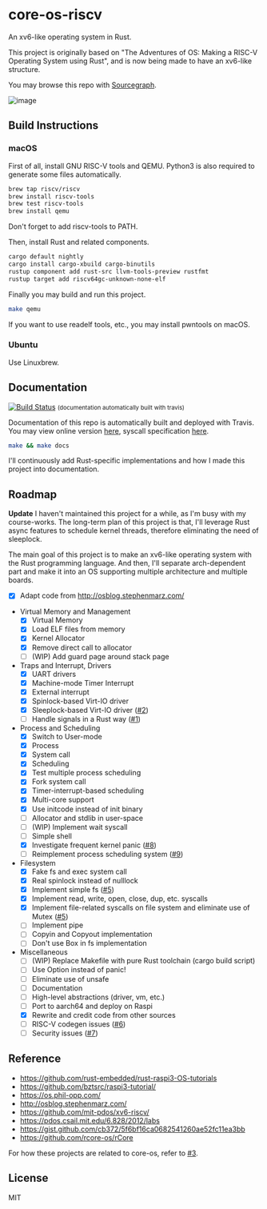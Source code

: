 # core-os-riscv

An xv6-like operating system in Rust.

This project is originally based on "The Adventures of OS: Making a RISC-V Operating System using Rust",
and is now being made to have an xv6-like structure.

You may browse this repo with [Sourcegraph](https://sourcegraph.com/github.com/skyzh/core-os-riscv).

![image](https://user-images.githubusercontent.com/4198311/75318060-54def480-58a4-11ea-9051-604cb9dbae7f.png)

## Build Instructions

### macOS

First of all, install GNU RISC-V tools and QEMU. Python3 is also required to generate some files automatically.

```bash
brew tap riscv/riscv
brew install riscv-tools
brew test riscv-tools
brew install qemu
```

Don't forget to add riscv-tools to PATH.

Then, install Rust and related components.

```bash
cargo default nightly
cargo install cargo-xbuild cargo-binutils
rustup component add rust-src llvm-tools-preview rustfmt
rustup target add riscv64gc-unknown-none-elf
```

Finally you may build and run this project.

```bash
make qemu
```

If you want to use readelf tools, etc., you may install pwntools on macOS.

### Ubuntu

Use Linuxbrew.

## Documentation

[![Build Status](https://travis-ci.com/skyzh/core-os-riscv.svg?branch=master)](https://travis-ci.com/skyzh/core-os-riscv)
<small>(documentation automatically built with travis)</small>

Documentation of this repo is automatically built and deployed with Travis. You may view online version 
[here](https://skyzh.github.io/core-os-riscv/kernel/), 
syscall specification [here](https://skyzh.github.io/core-os-riscv/user/syscall/index.html).

```bash
make && make docs
```

I'll continuously add Rust-specific implementations and how I made this project into documentation.

## Roadmap

**Update** I haven't maintained this project for a while, as I'm busy with my course-works. The long-term plan of this project is that, I'll leverage Rust async features to schedule kernel threads, therefore eliminating the need of sleeplock.

The main goal of this project is to make an xv6-like operating system with the Rust programming language.
And then, I'll separate arch-dependent part and make it into an OS supporting multiple architecture and
multiple boards.

- [x] Adapt code from http://osblog.stephenmarz.com/

* Virtual Memory and Management
    - [x] Virtual Memory
    - [x] Load ELF files from memory
    - [x] Kernel Allocator
    - [x] Remove direct call to allocator
    - [ ] (WIP) Add guard page around stack page
* Traps and Interrupt, Drivers
    - [x] UART drivers
    - [x] Machine-mode Timer Interrupt
    - [x] External interrupt
    - [x] Spinlock-based Virt-IO driver
    - [x] Sleeplock-based Virt-IO driver ([#2](https://github.com/skyzh/core-os-riscv/issues/2))
    - [ ] Handle signals in a Rust way ([#1](https://github.com/skyzh/core-os-riscv/issues/1))
* Process and Scheduling
    - [x] Switch to User-mode
    - [x] Process
    - [x] System call
    - [x] Scheduling
    - [x] Test multiple process scheduling
    - [x] Fork system call
    - [x] Timer-interrupt-based scheduling
    - [x] Multi-core support
    - [x] Use initcode instead of init binary
    - [ ] Allocator and stdlib in user-space
    - [ ] (WIP) Implement wait syscall
    - [ ] Simple shell
    - [x] Investigate frequent kernel panic ([#8](https://github.com/skyzh/core-os-riscv/issues/8))
    - [ ] Reimplement process scheduling system ([#9](https://github.com/skyzh/core-os-riscv/issues/9))
* Filesystem
    - [x] Fake fs and exec system call
    - [x] Real spinlock instead of nulllock
    - [x] Implement simple fs ([#5](https://github.com/skyzh/core-os-riscv/issues/5))
    - [x] Implement read, write, open, close, dup, etc. syscalls
    - [x] Implement file-related syscalls on file system and eliminate use of Mutex ([#5](https://github.com/skyzh/core-os-riscv/issues/5))
    - [ ] Implement pipe
    - [ ] Copyin and Copyout implementation
    - [ ] Don't use Box in fs implementation
* Miscellaneous
    - [ ] (WIP) Replace Makefile with pure Rust toolchain (cargo build script)
    - [ ] Use Option instead of panic!
    - [ ] Eliminate use of unsafe
    - [ ] Documentation
    - [ ] High-level abstractions (driver, vm, etc.)
    - [ ] Port to aarch64 and deploy on Raspi
    - [x] Rewrite and credit code from other sources
    - [ ] RISC-V codegen issues ([#6](https://github.com/skyzh/core-os-riscv/issues/6))
    - [ ] Security issues ([#7](https://github.com/skyzh/core-os-riscv/issues/7))

## Reference

* https://github.com/rust-embedded/rust-raspi3-OS-tutorials
* https://github.com/bztsrc/raspi3-tutorial/
* https://os.phil-opp.com/
* http://osblog.stephenmarz.com/
* https://github.com/mit-pdos/xv6-riscv/
* https://pdos.csail.mit.edu/6.828/2012/labs
* https://gist.github.com/cb372/5f6bf16ca0682541260ae52fc11ea3bb
* https://github.com/rcore-os/rCore

For how these projects are related to core-os, refer to [#3](https://github.com/skyzh/core-os-riscv/issues/3).

## License

MIT
